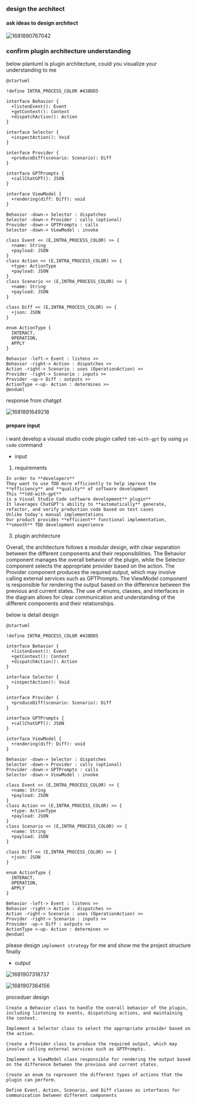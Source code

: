 ### design the architect

#### ask ideas to design architect

![1681890767042](image/1-arch/1681890767042.png)

### confirm plugin architecture understanding

below plantuml is plugin architecture,  could you visualize your understanding to me

```uml
@startuml

!define INTRA_PROCESS_COLOR #438DD5

interface Behavior {
  +listenEvent(): Event
  +getContext(): Context
  +dispatchAction(): Action
}

interface Selector {
  +inspectAction(): Void
}

interface Provider {
  +produceDiff(scenario: Scenario): Diff
}

interface GPTPrompts {
  +callChatGPT(): JSON
}

interface ViewModel {
  +rendering(diff: Diff): void
}

Behavior -down-> Selector : dispatches
Selector -down-> Provider : calls (optional)
Provider -down-> GPTPrompts : calls
Selector -down-> ViewModel : invoke 

class Event << (E,INTRA_PROCESS_COLOR) >> {
  +name: String
  +payload: JSON
}
class Action << (E,INTRA_PROCESS_COLOR) >> {
  +type: ActionType
  +payload: JSON
}
class Scenario << (E,INTRA_PROCESS_COLOR) >> {
  +name: String
  +payload: JSON
}

class Diff << (E,INTRA_PROCESS_COLOR) >> {
  +json: JSON
}

enum ActionType {
  INTERACT,
  OPERATION,
  APPLY
}

Behavior -left-> Event : listens >>
Behavior -right-> Action : dispatches >>
Action -right-> Scenario : uses (OperationAction) >>
Provider -right-> Scenario : inputs >>
Provider -up-> Diff : outputs >>
ActionType <-up- Action : determines >>
@enduml
```

response from chatgpt

![1681891649218](image/1-arch/1681891649218.png)

#### prepare input

i want develop a visusal studio code plugin called `tdd-with-gpt` by using `yo code` command

* input

1. requirements

```
In order to **developers**
They want to use TDD more efficiently to help improve the **efficiency** and **quality** of software development
This **tdd-with-gpt**
is a Visual Studio Code software development** plugin**
It leverages ChatGPT's ability to **automatically** generate, refactor, and verify production code based on test cases
Unlike today's manual implementations
Our product provides **efficient** functional implementation, **smooth** TDD development experience
```

3. plugin architecture

Overall, the architecture follows a modular design, with clear separation between the different components and their responsibilities. The Behavior component manages the overall behavior of the plugin, while the Selector component selects the appropriate provider based on the action. The Provider component produces the required output, which may involve calling external services such as GPTPrompts. The ViewModel component is responsible for rendering the output based on the difference between the previous and current states. The use of enums, classes, and interfaces in the diagram allows for clear communication and understanding of the different components and their relationships.

below is detail design

```
@startuml

!define INTRA_PROCESS_COLOR #438DD5

interface Behavior {
  +listenEvent(): Event
  +getContext(): Context
  +dispatchAction(): Action
}

interface Selector {
  +inspectAction(): Void
}

interface Provider {
  +produceDiff(scenario: Scenario): Diff
}

interface GPTPrompts {
  +callChatGPT(): JSON
}

interface ViewModel {
  +rendering(diff: Diff): void
}

Behavior -down-> Selector : dispatches
Selector -down-> Provider : calls (optional)
Provider -down-> GPTPrompts : calls
Selector -down-> ViewModel : invoke 

class Event << (E,INTRA_PROCESS_COLOR) >> {
  +name: String
  +payload: JSON
}
class Action << (E,INTRA_PROCESS_COLOR) >> {
  +type: ActionType
  +payload: JSON
}
class Scenario << (E,INTRA_PROCESS_COLOR) >> {
  +name: String
  +payload: JSON
}

class Diff << (E,INTRA_PROCESS_COLOR) >> {
  +json: JSON
}

enum ActionType {
  INTERACT,
  OPERATION,
  APPLY
}

Behavior -left-> Event : listens >>
Behavior -right-> Action : dispatches >>
Action -right-> Scenario : uses (OperationAction) >>
Provider -right-> Scenario : inputs >>
Provider -up-> Diff : outputs >>
ActionType <-up- Action : determines >>
@enduml
```

please design `implement strategy` for me and show me the project structure finally

* output

![1681907318737](image/1-arch/1681907318737.png)

![1681907364156](image/1-arch/1681907364156.png)

proceduer design

```
Create a Behavior class to handle the overall behavior of the plugin, including listening to events, dispatching actions, and maintaining the context.

Implement a Selector class to select the appropriate provider based on the action.

Create a Provider class to produce the required output, which may involve calling external services such as GPTPrompts.

Implement a ViewModel class responsible for rendering the output based on the difference between the previous and current states.

Create an enum to represent the different types of actions that the plugin can perform.

Define Event, Action, Scenario, and Diff classes as interfaces for communication between different components
```
